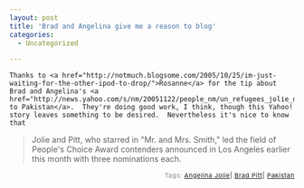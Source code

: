 ```yaml
---
layout: post
title: 'Brad and Angelina give me a reason to blog'
categories:
  - Uncategorized

---
```



    Thanks to <a href="http://notmuch.blogsome.com/2005/10/25/im-just-waiting-for-the-other-ipod-to-drop/">Rosanne</a> for the tip about Brad and Angelina's <a href="http://news.yahoo.com/s/nm/20051122/people_nm/un_refugees_jolie_dc">trip to Pakistan</a>.  They're doing good work, I think, though this Yahoo! story leaves something to be desired.  Nevertheless it's nice to know that
<blockquote class="posterous_short_quote">Jolie and Pitt, who starred in "Mr. and Mrs. Smith," led the field of People's Choice Award contenders announced in Los Angeles earlier this month with three nominations each.</blockquote>
<p style="text-align:right;font-size:11px;letter-spacing:.05em;color:#808979;">Tags: <a href="http://www.technorati.com/tag/Angelina%20Jolie" rel="tag">Angelina Jolie</a><strong>|</strong> <a href="http://www.technorati.com/tag/Brad%20Pitt" rel="tag">Brad Pitt</a><strong>|</strong> <a href="http://www.technorati.com/tag/Pakistan" rel="tag">Pakistan</a></p>
  
